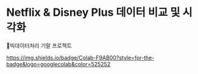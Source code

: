 # Netflix & Disney Plus 데이터 비교 및 시각화

:eyes:빅데이터처리 기말 프로젝트


https://img.shields.io/badge/Colab-F9AB00?style=for-the-badge&logo=googlecolab&color=525252

